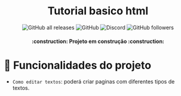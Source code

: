 
<h1 align="center"> Tutorial basico html </h1>

<p align="center">
<img alt="GitHub all releases" src="https://img.shields.io/github/downloads/Pani-Kaz/html-tutorial/total">
<img alt="GitHub" src="https://img.shields.io/github/license/Pani-Kaz/html-tutorial">
<img alt="Discord" src="https://img.shields.io/discord/875089938020982844">
<img alt="GitHub followers" src="https://img.shields.io/github/followers/Pani-Kaz?style=social">
</p>


<h4 align="center"> 
    :construction:  Projeto em construção  :construction:
</h4>

# :hammer: Funcionalidades do projeto

- `Como editar textos`: poderá criar paginas com diferentes tipos de textos.





